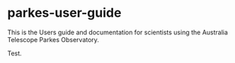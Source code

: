 # parkes-user-guide

This is the Users guide and documentation for scientists using the Australia Telescope Parkes Observatory.

Test.
